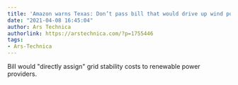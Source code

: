 ```yaml
---
title: 'Amazon warns Texas: Don’t pass bill that would drive up wind power costs'
date: "2021-04-08 16:45:04"
author: Ars Technica
authorlink: https://arstechnica.com/?p=1755446
tags:
- Ars-Technica
---
```

Bill would "directly assign" grid stability costs to renewable power providers.